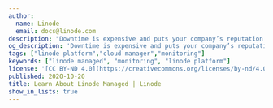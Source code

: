 ```yaml
---
author:
  name: Linode
  email: docs@linode.com
description: "Downtime is expensive and puts your company’s reputation at risk. Linode Managed is an incident response service designed to help businesses cut out costly downtime. Our highly experienced Managed Service team is here around the clock to help."
og_description: 'Downtime is expensive and puts your company’s reputation at risk. Linode Managed is an incident response service designed to help businesses cut out costly downtime. Our highly experienced Managed Service team is here around the clock to help.'
tags: ["linode platform","cloud manager","monitoring"]
keywords: ["linode managed", "monitoring", "linode platform"]
license: '[CC BY-ND 4.0](https://creativecommons.org/licenses/by-nd/4.0)'
published: 2020-10-20
title: Learn About Linode Managed | Linode
show_in_lists: true
---
```


